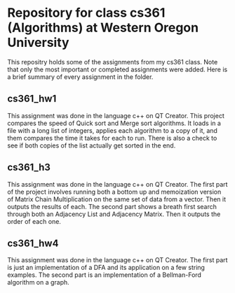 # Repository for class cs361 (Algorithms) at Western Oregon University

This repositry holds some of the assignments from my cs361 class. Note that only the most important or completed assignments were added. Here is a brief summary of every assignment in the folder.

## cs361_hw1

This assignment was done in the language c++ on QT Creator. This project compares the speed of Quick sort and Merge sort algorithms. It loads in a file with a long list of integers, applies each algorithm to a copy of it, and them compares the time it takes for each to run. There is also a check to see if both copies of the list actually get sorted in the end.

## cs361_h3

This assignment was done in the language c++ on QT Creator. The first part of the project involves running both a bottom up and memoization version of Matrix Chain Multiplication on the same set of data from a vector. Then it outputs the results of each. The second part shows a breath first search through both an Adjacency List and Adjacency Matrix. Then it outputs the order of each one.

## cs361_hw4

This assignment was done in the language c++ on QT Creator. The first part is just an implementation of a DFA and its application on a few string examples. The second part is an implementation of a Bellman-Ford algorithm on a graph.
